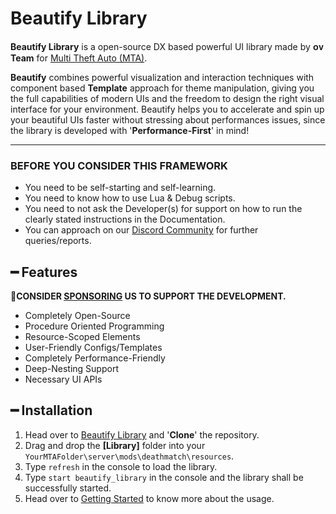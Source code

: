 # Beautify Library

**Beautify Library** is a open-source DX based powerful UI library made by **ᴏᴠ Team** for [Multi Theft Auto (MTA)](https://multitheftauto.com/).

**Beautify** combines powerful visualization and interaction techniques with component based **Template** approach for theme manipulation, giving you the full capabilities of modern UIs and the freedom to design the right visual interface for your environment. Beautify helps you to accelerate and spin up your beautiful UIs faster without stressing about performances issues, since the library is developed with '**Performance-First**' in mind!

***

### BEFORE YOU CONSIDER THIS FRAMEWORK
* You need to be self-starting and self-learning.
* You need to know how to use Lua & Debug scripts.
* You need to not ask the Developer(s) for support on how to run the clearly stated instructions in the Documentation.
* You can approach on our [Discord Community](http://discord.gg/sVCnxPW) for further queries/reports.

## ━ Features
💎**CONSIDER [SPONSORING](https://ko-fi.com/ovileamriam) US TO SUPPORT THE DEVELOPMENT.**
* Completely Open-Source
* Procedure Oriented Programming
* Resource-Scoped Elements
* User-Friendly Configs/Templates
* Completely Performance-Friendly
* Deep-Nesting Support
* Necessary UI APIs

## ━ Installation
1. Head over to [Beautify Library](https://github.com/OvileAmriam/MTA-Beautify-Library/) and '**Clone**' the repository.
2. Drag and drop the **[Library]** folder into your `YourMTAFolder\server\mods\deathmatch\resources`.
3. Type `refresh` in the console to load the library.
4. Type `start beautify_library` in the console and the library shall be successfully started.
5. Head over to [Getting Started](https://github.com/OvileAmriam/MTA-Beautify-Library/wiki/Getting-Started) to know more about the usage.